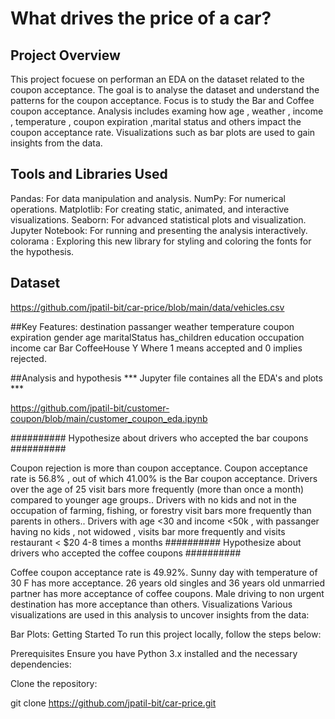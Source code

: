 # What drives the price of a car?

## Project Overview
This project focuese on performan an EDA on the dataset related to the coupon acceptance. The goal is to analyse the dataset and understand the patterns for the coupon acceptance. Focus is to study the Bar and Coffee coupon acceptance. Analysis includes examing how age , weather , income , temperature , coupon expiration ,marital status and others impact the coupon acceptance rate. Visualizations such as bar plots are used to gain insights from the data.

## Tools and Libraries Used
Pandas: For data manipulation and analysis.
NumPy: For numerical operations.
Matplotlib: For creating static, animated, and interactive visualizations.
Seaborn: For advanced statistical plots and visualization.
Jupyter Notebook: For running and presenting the analysis interactively.
colorama : Exploring this new library for styling and coloring the fonts for the hypothesis.
## Dataset
https://github.com/jpatil-bit/car-price/blob/main/data/vehicles.csv

##Key Features:
destination passanger weather temperature coupon expiration gender age maritalStatus has_children education occupation income car Bar CoffeeHouse Y Where 1 means accepted and 0 implies rejected.

##Analysis and hypothesis
*** Jupyter file containes all the EDA's and plots ***

https://github.com/jpatil-bit/customer-coupon/blob/main/customer_coupon_eda.ipynb

########## Hypothesize about drivers who accepted the bar coupons ##########

Coupon rejection is more than coupon acceptance.
Coupon acceptance rate is 56.8% , out of which 41.00% is the Bar coupon acceptance.
Drivers over the age of 25 visit bars more frequently (more than once a month) compared to younger age groups..
Drivers with no kids and not in the occupation of farming, fishing, or forestry visit bars more frequently than parents in others..
Drivers with age <30 and income <50k , with passanger having no kids , not widowed , visits bar more frequently and visits restaurant < $20 4-8 times a months
########## Hypothesize about drivers who accepted the coffee coupons ##########

Coffee coupon acceptance rate is 49.92%.
Sunny day with temperature of 30 F has more acceptance.
26 years old singles and 36 years old unmarried partner has more acceptance of coffee coupons.
Male driving to non urgent destination has more acceptance than others.
Visualizations
Various visualizations are used in this analysis to uncover insights from the data:

Bar Plots:
Getting Started
To run this project locally, follow the steps below:

Prerequisites
Ensure you have Python 3.x installed and the necessary dependencies:

Clone the repository:

git clone https://github.com/jpatil-bit/car-price.git
